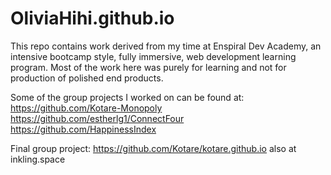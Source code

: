 # OliviaHihi.github.io

This repo contains work derived from my time at Enspiral Dev Academy, an intensive bootcamp style, fully immersive, web development learning program. Most of the work here was purely for learning and not for production of polished end products. 

Some of the group projects I worked on can be found at:
https://github.com/Kotare-Monopoly
https://github.com/estherlg1/ConnectFour
https://github.com/HappinessIndex

Final group project:
https://github.com/Kotare/kotare.github.io  also at inkling.space
